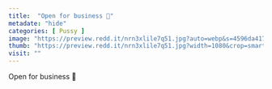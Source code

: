 ```yaml
---
title:  "Open for business 🖤"
metadate: "hide"
categories: [ Pussy ]
image: "https://preview.redd.it/nrn3xlile7q51.jpg?auto=webp&s=4596da4178690fbe251369da2e197d3601e2a3b1"
thumb: "https://preview.redd.it/nrn3xlile7q51.jpg?width=1080&crop=smart&auto=webp&s=4944b91b9738841525e1a7fe34616461b451f854"
visit: ""
---
```

Open for business 🖤
